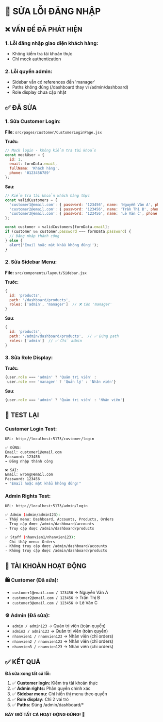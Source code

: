 # 🔧 SỬA LỖI ĐĂNG NHẬP

## ❌ VẤN ĐỀ ĐÃ PHÁT HIỆN

### **1. Lỗi đăng nhập giao diện khách hàng:**
- Không kiểm tra tài khoản thực
- Chỉ mock authentication

### **2. Lỗi quyền admin:**
- Sidebar vẫn có references đến 'manager'
- Paths không đúng (/dashboard thay vì /admin/dashboard)
- Role display chưa cập nhật

## ✅ ĐÃ SỬA

### **1. Sửa Customer Login:**

**File:** `src/pages/customer/CustomerLoginPage.jsx`

**Trước:**
```javascript
// Mock login - không kiểm tra tài khoản
const mockUser = {
  id: 1,
  email: formData.email,
  fullName: 'Khách hàng',
  phone: '0123456789'
};
```

**Sau:**
```javascript
// Kiểm tra tài khoản khách hàng thực
const validCustomers = {
  'customer1@email.com': { password: '123456', name: 'Nguyễn Văn A', phone: '0901234567' },
  'customer2@email.com': { password: '123456', name: 'Trần Thị B', phone: '0912345678' },
  'customer3@email.com': { password: '123456', name: 'Lê Văn C', phone: '0923456789' }
};

const customer = validCustomers[formData.email];
if (customer && customer.password === formData.password) {
  // Đăng nhập thành công
} else {
  alert('Email hoặc mật khẩu không đúng!');
}
```

### **2. Sửa Sidebar Menu:**

**File:** `src/components/layout/Sidebar.jsx`

**Trước:**
```javascript
{
  id: 'products',
  path: '/dashboard/products',
  roles: ['admin', 'manager']  // ❌ Còn 'manager'
}
```

**Sau:**
```javascript
{
  id: 'products', 
  path: '/admin/dashboard/products',  // ✅ Đúng path
  roles: ['admin']  // ✅ Chỉ admin
}
```

### **3. Sửa Role Display:**

**Trước:**
```javascript
{user.role === 'admin' ? 'Quản trị viên' : 
 user.role === 'manager' ? 'Quản lý' : 'Nhân viên'}
```

**Sau:**
```javascript
{user.role === 'admin' ? 'Quản trị viên' : 'Nhân viên'}
```

## 🧪 TEST LẠI

### **Customer Login Test:**
```bash
URL: http://localhost:5173/customer/login

✅ ĐÚNG:
Email: customer1@email.com
Password: 123456
→ Đăng nhập thành công

❌ SAI:
Email: wrong@email.com  
Password: 123456
→ "Email hoặc mật khẩu không đúng!"
```

### **Admin Rights Test:**
```bash
URL: http://localhost:5173/admin/login

✅ Admin (admin/admin123):
- Thấy menu: Dashboard, Accounts, Products, Orders
- Truy cập được /admin/dashboard/accounts
- Truy cập được /admin/dashboard/products

✅ Staff (nhanvien1/nhanvien123):
- Chỉ thấy menu: Orders
- Không truy cập được /admin/dashboard/accounts
- Không truy cập được /admin/dashboard/products
```

## 🎯 TÀI KHOẢN HOẠT ĐỘNG

### **🛍️ Customer (Đã sửa):**
- `customer1@email.com / 123456` → Nguyễn Văn A
- `customer2@email.com / 123456` → Trần Thị B  
- `customer3@email.com / 123456` → Lê Văn C

### **⚙️ Admin (Đã sửa):**
- `admin / admin123` → Quản trị viên (toàn quyền)
- `admin2 / admin123` → Quản trị viên (toàn quyền)
- `nhanvien1 / nhanvien123` → Nhân viên (chỉ orders)
- `nhanvien2 / nhanvien123` → Nhân viên (chỉ orders)
- `nhanvien3 / nhanvien123` → Nhân viên (chỉ orders)

## ✅ KẾT QUẢ

**Đã sửa xong tất cả lỗi:**

1. ✅ **Customer login:** Kiểm tra tài khoản thực
2. ✅ **Admin rights:** Phân quyền chính xác
3. ✅ **Sidebar menu:** Chỉ hiển thị menu theo quyền
4. ✅ **Role display:** Chỉ 2 vai trò
5. ✅ **Paths:** Đúng /admin/dashboard/*

**BÂY GIỜ TẤT CẢ HOẠT ĐỘNG ĐÚNG!** 🚀

